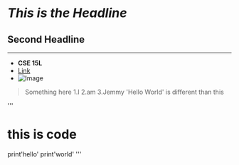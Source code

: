 # *This is the Headline*
## Second Headline
---
- **CSE 15L**
- [Link](https://jemmychen0221.github.io/cse15l-lab-reports/Try.html)
- ![Image](https://static.wikia.nocookie.net/wii/images/8/89/Pikachu.jpg/revision/latest/scale-to-width-down/250?cb=20140209205851)
> Something here
1.I
2.am
3.Jemmy
'Hello World' is different than this

'''
# this is code
print'hello'
print'world'
'''

